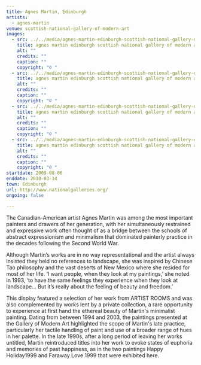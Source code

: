 ```yaml
---
title: Agnes Martin, Edinburgh
artists:
  - agnes-martin
venue: scottish-national-gallery-of-modern-art
images:
  - src: ../../media/agnes-martin-edinburgh-scottish-national-gallery-of-modern-art-2009-08-06-0.webp
    title: agnes martin edinburgh scottish national gallery of modern art 2009 08 06 0
    alt: ""
    credits: ""
    caption: ""
    copyright: "© "
  - src: ../../media/agnes-martin-edinburgh-scottish-national-gallery-of-modern-art-2009-08-06-1.webp
    title: agnes martin edinburgh scottish national gallery of modern art 2009 08 06 1
    alt: ""
    credits: ""
    caption: ""
    copyright: "© "
  - src: ../../media/agnes-martin-edinburgh-scottish-national-gallery-of-modern-art-2009-08-06-2.webp
    title: agnes martin edinburgh scottish national gallery of modern art 2009 08 06 2
    alt: ""
    credits: ""
    caption: ""
    copyright: "© "
  - src: ../../media/agnes-martin-edinburgh-scottish-national-gallery-of-modern-art-2009-08-06-3.webp
    title: agnes martin edinburgh scottish national gallery of modern art 2009 08 06 3
    alt: ""
    credits: ""
    caption: ""
    copyright: "© "
startdate: 2009-08-06
enddate: 2010-03-14
town: Edinburgh
url: http://www.nationalgalleries.org/
ongoing: false

---
```


The Canadian-American artist Agnes Martin was among the most important painters and drawers of her generation, with her simultaneously restrained and expressive work often thought of as a bridge between the schools of abstract expressionism and minimalism that dominated painterly practice in the decades following the Second World War.

Although Martin’s works are in no way representational and the artist always insisted they held no references to landscape, she was inspired by Chinese Tao philosophy and the vast deserts of New Mexico where she resided for most of her life. ‘I want people, when they look at my paintings,’ she noted in 1993, ‘to have the same feelings they experience when they look at landscape… But it’s really about the feeling of beauty and freedom.’

This display featured a selection of her work from ARTIST ROOMS and was also complemented by works lent by a private collection, a rare opportunity to experience at first hand the ethereal beauty of Martin's minimalist painting. Dating from between 1994 and 2003, the paintings presented at the Gallery of Modern Art highlighted the scope of Martin's late practice, particularly her tactile handling of paint and use of a broader range of hues in her palette. In the late 1990s, after a long period of leaving her works untitled, Martin reintroduced titles into her work to evoke states of euphoria and memories of past happiness, as in the two paintings Happy Holiday1999 and Faraway Love 1999 that were exhibited here.